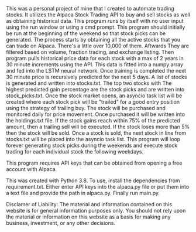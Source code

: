 This was a personal project of mine that I created to automate trading stocks. It
utilizes the Alpaca Stock Trading API to buy and sell stocks as well as obtaining
historical data. This program runs by itself with no user input using the run window
or using a cmd prompt. This program should initially be run at the beginning of the 
weekend so that stock picks can be generated. The process starts by obtaining all the 
active stocks that you can trade on Alpaca. There's a little over 10,000 of them. Aftwards 
They are filtered based on volume, fraction trading, and exchange listing. Then program 
pulls historical price data for each stock with a max of 2 years in 30 minute increments 
using the API. This data is fitted into a numpy array and fed into the LSTM neural network. 
Once training is completed the next 30 minute price is recursively predicted for the next
5 days. A list of stocks is generated and written into stocks.txt. The top two stocks with 
The highest predicted gain percentage are the stock picks and are written into stock_picks.txt. 
Once the stock market opens, an asyncio task list will be created where each stock pick 
will be "trailed" for a good entry position using the strategy of trailing buy. The stock 
will be purchased and monitored daily for price movement. Once purchased it will be written
into the holdings.txt file. If the stock gains reach within 75% of 
the predicted amount, then a trailing sell will be executed. If the stock loses more than
5% then the stock will be sold. Once a stock is sold, the next stock in line from stocks.txt
will be placed into the asyncio task list. This program will loop forever generating stock 
picks during the weekends and execute stock trading for each individual stock the following 
weekdays. 

This program requires API keys that can be obtained from opening a free account with 
Alpaca.  

This was created with Python 3.8.
To use, install the dependencies from requirement.txt. 
Either enter API keys into the alpaca.py file or put them into a text file and provide
the path in alpaca.py. 
Finally run main.py.

Disclamer of Liability:
The material and information contained on this website is for general information purposes only. You should not rely upon the material or information on this website as a basis for making any business, investment, or any other decisions. 
